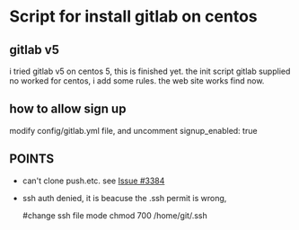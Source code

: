 Script for install gitlab on centos
===================================

gitlab v5
----------
i tried gitlab v5 on centos 5, this is finished yet.
the init script gitlab supplied no worked for centos, i add some rules.
the web site works find now.

how to allow sign up
--------------------
modify config/gitlab.yml file, and uncomment signup_enabled: true


POINTS
-------
* can't clone push.etc.  see [Issue #3384](https://github.com/gitlabhq/gitlabhq/issues/3384) 
* ssh auth denied, it is beacuse the .ssh permit is wrong, 

	#change ssh file mode
	chmod 700 /home/git/.ssh

